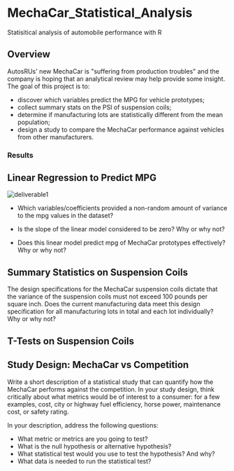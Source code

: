 # MechaCar_Statistical_Analysis
Statisitical analysis of automobile performance with R

## Overview
AutosRUs' new MechaCar is "suffering from production troubles" and the company is hoping that an analytical review may help provide some insight. The goal of this project is to:

* discover which variables predict the MPG for vehicle prototypes;
* collect summary stats on the PSI of suspension coils;
* determine if manufacturing lots are statistically different from the mean population;
* design a study to compare the MechaCar performance against vehicles from other manufacturers.
### Results
## Linear Regression to Predict MPG

![deliverable1](https://user-images.githubusercontent.com/90277142/147416010-a6366935-b53e-42fd-8b0d-d47c256509fd.png)

* Which variables/coefficients provided a non-random amount of variance to the mpg values in the dataset?

* Is the slope of the linear model considered to be zero? Why or why not?
* Does this linear model predict mpg of MechaCar prototypes effectively? Why or why not?

## Summary Statistics on Suspension Coils
The design specifications for the MechaCar suspension coils dictate that the variance of the suspension coils must not exceed 100 pounds per square inch. Does the current manufacturing data meet this design specification for all manufacturing lots in total and each lot individually? Why or why not?
## T-Tests on Suspension Coils

## Study Design: MechaCar vs Competition

Write a short description of a statistical study that can quantify how the MechaCar performs against the competition. In your study design, think critically about what metrics would be of interest to a consumer: for a few examples, cost, city or highway fuel efficiency, horse power, maintenance cost, or safety rating.

In your description, address the following questions:

* What metric or metrics are you going to test?
* What is the null hypothesis or alternative hypothesis?
* What statistical test would you use to test the hypothesis? And why?
* What data is needed to run the statistical test?
